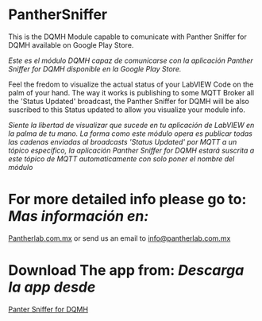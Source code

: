 # PantherSniffer
This is the DQMH Module capable to comunicate with Panther Sniffer for DQMH available on Google Play Store.

*Este es el módulo DQMH capaz de comunicarse con la aplicación Panther Sniffer for DQMH disponible en la Google Play Store.*

Feel the fredom to visualize the actual status of your LabVIEW Code on the palm of your hand.
The way it works is publishing to some MQTT Broker all the 'Status Updated' broadcast, the Panther Sniffer for DQMH will be also suscribed to this Status updated to allow you visualize your module info.

*Siente la libertad de visualizar que sucede en tu aplicación de LabVIEW en la palma de tu mano.
La forma como este módulo opera es publicar todas las cadenas enviadas al broadcasts 'Status Updated' por MQTT a un tópico específico, la aplicación Panther Sniffer for DQMH estará suscrita a este tópico de MQTT automaticamente con solo poner el nombre del módulo*

# For more detailed info please go to: *Mas información en:*
[Pantherlab.com.mx](https://panterlab.com.mx)
or send us an email to info@pantherlab.com.mx

# Download The app from: *Descarga la app desde*
[Panter Sniffer for DQMH](https://play.google.com/store/apps/details?id=mx.com.pantherlab.pantherSniffer)
